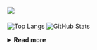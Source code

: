 ![](https://komarev.com/ghpvc/?username=chck&color=blueviolet)

<p align="left"> 
  <img alt="Top Langs" align="center" height="150" src="https://github-readme-stats-nine-umber-51.vercel.app/api/top-langs/?username=chck&layout=compact&count_private=true&show_icons=true&show_icons=true&theme=buefy" />
  <img alt="GitHub Stats" align="center" height="150" src="https://github-readme-stats-nine-umber-51.vercel.app/api?username=chck&count_private=true&show_icons=true&show_icons=true&theme=buefy" />
</p>

<details>
  <summary><b>Read more</b></summary>
  <br>

  <!--START_SECTION:waka-->
**🐱 My GitHub Data** 

> 📦 67.6 kB Used in GitHub's Storage 
 > 
> 🏆 356 Contributions in the Year 2023
 > 
> 💼 Opted to Hire
 > 
> 📜 134 Public Repositories 
 > 
> 🔑 19 Private Repositories 
 > 
**I'm a Night 🦉** 

```text
🌞 Morning                1211 commits        ████░░░░░░░░░░░░░░░░░░░░░   15.88 % 
🌆 Daytime                1945 commits        ██████░░░░░░░░░░░░░░░░░░░   25.50 % 
🌃 Evening                2106 commits        ███████░░░░░░░░░░░░░░░░░░   27.62 % 
🌙 Night                  2364 commits        ████████░░░░░░░░░░░░░░░░░   31.00 % 
```
📅 **I'm Most Productive on Monday** 

```text
Monday                   1732 commits        ██████░░░░░░░░░░░░░░░░░░░   22.71 % 
Tuesday                  1603 commits        █████░░░░░░░░░░░░░░░░░░░░   21.02 % 
Wednesday                1065 commits        ███░░░░░░░░░░░░░░░░░░░░░░   13.97 % 
Thursday                 1397 commits        █████░░░░░░░░░░░░░░░░░░░░   18.32 % 
Friday                   753 commits         ██░░░░░░░░░░░░░░░░░░░░░░░   09.87 % 
Saturday                 359 commits         █░░░░░░░░░░░░░░░░░░░░░░░░   04.71 % 
Sunday                   717 commits         ██░░░░░░░░░░░░░░░░░░░░░░░   09.40 % 
```


📊 **This Week I Spent My Time On** 

```text
💬 Programming Languages: 
Other                    32 hrs 31 mins      ████████████████████░░░░░   78.37 % 
TypeScript               4 hrs 58 mins       ███░░░░░░░░░░░░░░░░░░░░░░   11.97 % 
Rust                     1 hr 53 mins        █░░░░░░░░░░░░░░░░░░░░░░░░   04.57 % 
JavaScript               42 mins             ░░░░░░░░░░░░░░░░░░░░░░░░░   01.72 % 
Markdown                 23 mins             ░░░░░░░░░░░░░░░░░░░░░░░░░   00.94 % 

🔥 Editors: 
Chrome                   32 hrs 29 mins      ████████████████████░░░░░   78.28 % 
WebStorm                 6 hrs 1 min         ████░░░░░░░░░░░░░░░░░░░░░   14.51 % 
CLion                    2 hrs 6 mins        █░░░░░░░░░░░░░░░░░░░░░░░░   05.07 % 
Neovim                   50 mins             █░░░░░░░░░░░░░░░░░░░░░░░░   02.03 % 
Obsidian                 2 mins              ░░░░░░░░░░░░░░░░░░░░░░░░░   00.09 % 
```

**I Mostly Code in Python** 

```text
Python                   40 repos            ████████░░░░░░░░░░░░░░░░░   31.75 % 
Jupyter Notebook         20 repos            ████░░░░░░░░░░░░░░░░░░░░░   15.87 % 
Rust                     7 repos             █░░░░░░░░░░░░░░░░░░░░░░░░   05.56 % 
Dockerfile               4 repos             █░░░░░░░░░░░░░░░░░░░░░░░░   03.17 % 
Shell                    3 repos             █░░░░░░░░░░░░░░░░░░░░░░░░   02.38 % 
```



**Timeline**

![Lines of Code chart](https://raw.githubusercontent.com/chck/chck/main/assets/bar_graph.png)


 Last Updated on 2023-07-14 02:05 UTC
<!--END_SECTION:waka-->
</details>

